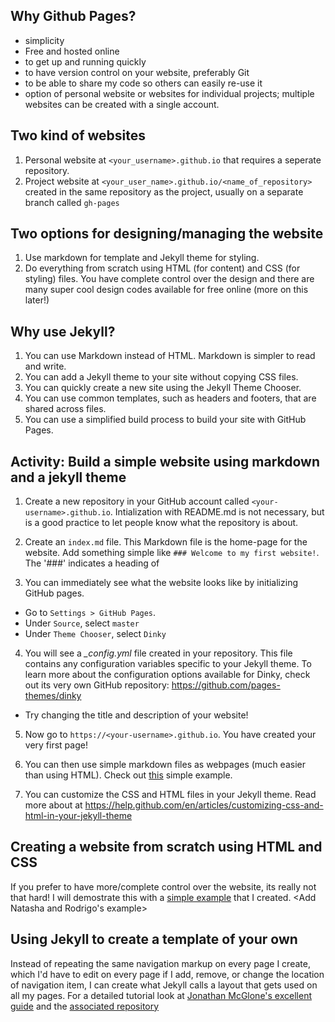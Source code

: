## Why Github Pages?

- simplicity
- Free and hosted online
- to get up and running quickly
- to have version control on your website, preferably Git
- to be able to share my code so others can easily re-use it
- option of personal website or websites for individual projects; multiple websites can be created with a single account. 

## Two kind of websites

1. Personal website at `<your_username>.github.io` that requires a seperate repository.
2. Project website at `<your_user_name>.github.io/<name_of_repository>` created in the same repository as the project, usually on a separate branch called `gh-pages`

## Two options for designing/managing the website

1. Use markdown for template and Jekyll theme for styling.
2. Do everything from scratch using HTML (for content) and CSS (for styling) files. You have complete control over the design and there are many super cool design codes available for free online (more on this later!)

## Why use Jekyll?

1. You can use Markdown instead of HTML. Markdown is simpler to read and write.
2. You can add a Jekyll theme to your site without copying CSS files.
3. You can quickly create a new site using the Jekyll Theme Chooser.
4. You can use common templates, such as headers and footers, that are shared across files.
5. You can use a simplified build process to build your site with GitHub Pages.

## Activity: Build a simple website using markdown and a jekyll theme

1. Create a new repository in your GitHub account called `<your-username>.github.io`. Intialization with README.md is not necessary, but is a good practice to let people know what the repository is about.

2. Create an `index.md` file. This Markdown file is the home-page for the website. Add something simple like `### Welcome to my first website!`. The '###' indicates a heading of 

3. You can immediately see what the website looks like by initializing GitHub pages. 
  - Go to `Settings > GitHub Pages`. 
  - Under `Source`, select `master`
  - Under `Theme Chooser`, select `Dinky`
  
4. You will see a *_config.yml* file created in your repository. This file contains any configuration variables specific to your Jekyll theme. To learn more about the configuration options available for Dinky, check out its very own GitHub repository: https://github.com/pages-themes/dinky
  - Try changing the title and description of your website!

5. Now go to `https://<your-username>.github.io`. You have created your very first page!

6. You can then use simple markdown files as webpages (much easier than using HTML). Check out [this](https://github.com/ishan-mishra/sample-website-2) simple example.

7. You can customize the CSS and HTML files in your Jekyll theme. Read more about at https://help.github.com/en/articles/customizing-css-and-html-in-your-jekyll-theme

## Creating a website from scratch using HTML and CSS

If you prefer to have more/complete control over the website, its really not that hard! I will demostrate this with a [simple example](https://ishan-mishra.github.io/sample-website-1/) that I created.  <Add Natasha and Rodrigo's example>

## Using Jekyll to create a template of your own

Instead of repeating the same navigation markup on every page I create, which I'd have to edit on every page if I add, remove, or change the location of navigation item, I can create what Jekyll calls a layout that gets used on all my pages. For a detailed tutorial look at [Jonathan McGlone's excellent guide](http://jmcglone.com/guides/github-pages/) and the [associated repository](https://github.com/hankquinlan/hankquinlan.github.io)





